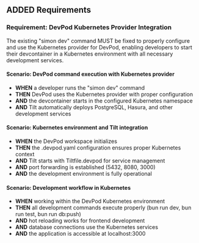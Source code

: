 ## ADDED Requirements
### Requirement: DevPod Kubernetes Provider Integration
The existing "simon dev" command MUST be fixed to properly configure and use the Kubernetes provider for DevPod, enabling developers to start their devcontainer in a Kubernetes environment with all necessary development services.

#### Scenario: DevPod command execution with Kubernetes provider
- **WHEN** a developer runs the "simon dev" command
- **THEN** DevPod uses the Kubernetes provider with proper configuration
- **AND** the devcontainer starts in the configured Kubernetes namespace
- **AND** Tilt automatically deploys PostgreSQL, Hasura, and other development services

#### Scenario: Kubernetes environment and Tilt integration
- **WHEN** the DevPod workspace initializes
- **THEN** the .devpod.yaml configuration ensures proper Kubernetes context
- **AND** Tilt starts with Tiltfile.devpod for service management
- **AND** port forwarding is established (5432, 8080, 3000)
- **AND** the development environment is fully operational

#### Scenario: Development workflow in Kubernetes
- **WHEN** working within the DevPod Kubernetes environment
- **THEN** all development commands execute properly (bun run dev, bun run test, bun run db:push)
- **AND** hot reloading works for frontend development
- **AND** database connections use the Kubernetes services
- **AND** the application is accessible at localhost:3000
